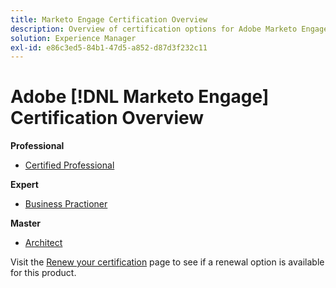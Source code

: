 ```yaml
---
title: Marketo Engage Certification Overview
description: Overview of certification options for Adobe Marketo Engage
solution: Experience Manager
exl-id: e86c3ed5-84b1-47d5-a852-d87d3f232c11
---
```

# Adobe [!DNL Marketo Engage] Certification Overview

**Professional**

* [Certified Professional](/help/certifications/ame/ame-p.md) <!--AD0-E555-->

**Expert**

* [Business Practioner](/help/certifications/ame/ame-e-business.md) <!--AD0-E559-->

**Master**

* [Architect](/help/certifications/ame/ame-m-architect.md) <!--AD0-E556-->

Visit the [Renew your certification](/help/certifications/renew.md) page to see if a renewal option is available for this product.
